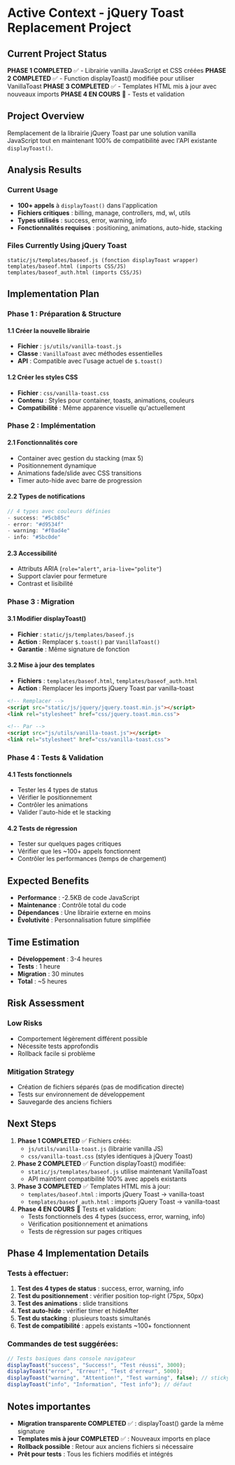 # Active Context - jQuery Toast Replacement Project

## Current Project Status

**PHASE 1 COMPLETED** ✅ - Librairie vanilla JavaScript et CSS créées
**PHASE 2 COMPLETED** ✅ - Function displayToast() modifiée pour utiliser VanillaToast
**PHASE 3 COMPLETED** ✅ - Templates HTML mis à jour avec nouveaux imports
**PHASE 4 EN COURS** 🔄 - Tests et validation

## Project Overview

Remplacement de la librairie jQuery Toast par une solution vanilla JavaScript tout en maintenant 100% de compatibilité avec l'API existante `displayToast()`.

## Analysis Results

### Current Usage

- **100+ appels** à `displayToast()` dans l'application
- **Fichiers critiques** : billing, manage, controllers, md, wl, utils
- **Types utilisés** : success, error, warning, info
- **Fonctionnalités requises** : positioning, animations, auto-hide, stacking

### Files Currently Using jQuery Toast

```
static/js/templates/baseof.js (fonction displayToast wrapper)
templates/baseof.html (imports CSS/JS)
templates/baseof_auth.html (imports CSS/JS) 
```

## Implementation Plan

### Phase 1 : Préparation & Structure

#### 1.1 Créer la nouvelle librairie

- **Fichier** : `js/utils/vanilla-toast.js`
- **Classe** : `VanillaToast` avec méthodes essentielles
- **API** : Compatible avec l'usage actuel de `$.toast()`

#### 1.2 Créer les styles CSS

- **Fichier** : `css/vanilla-toast.css`
- **Contenu** : Styles pour container, toasts, animations, couleurs
- **Compatibilité** : Même apparence visuelle qu'actuellement

### Phase 2 : Implémentation

#### 2.1 Fonctionnalités core

- Container avec gestion du stacking (max 5)
- Positionnement dynamique
- Animations fade/slide avec CSS transitions
- Timer auto-hide avec barre de progression

#### 2.2 Types de notifications

```javascript
// 4 types avec couleurs définies
- success: "#5cb85c" 
- error: "#d9534f"
- warning: "#f0ad4e" 
- info: "#5bc0de"
```

#### 2.3 Accessibilité

- Attributs ARIA (`role="alert"`, `aria-live="polite"`)
- Support clavier pour fermeture
- Contrast et lisibilité

### Phase 3 : Migration

#### 3.1 Modifier displayToast()

- **Fichier** : `static/js/templates/baseof.js`
- **Action** : Remplacer `$.toast()` par `VanillaToast()`
- **Garantie** : Même signature de fonction

#### 3.2 Mise à jour des templates

- **Fichiers** : `templates/baseof.html`, `templates/baseof_auth.html`
- **Action** : Remplacer les imports jQuery Toast par vanilla-toast

```html
<!-- Remplacer -->
<script src="static/js/jquery/jquery.toast.min.js"></script>
<link rel="stylesheet" href="css/jquery.toast.min.css">

<!-- Par -->
<script src="js/utils/vanilla-toast.js"></script>
<link rel="stylesheet" href="css/vanilla-toast.css">
```

### Phase 4 : Tests & Validation

#### 4.1 Tests fonctionnels

- Tester les 4 types de status
- Vérifier le positionnement
- Contrôler les animations
- Valider l'auto-hide et le stacking

#### 4.2 Tests de régression

- Tester sur quelques pages critiques
- Vérifier que les ~100+ appels fonctionnent
- Contrôler les performances (temps de chargement)

## Expected Benefits

- **Performance** : -2.5KB de code JavaScript
- **Maintenance** : Contrôle total du code
- **Dépendances** : Une librairie externe en moins
- **Évolutivité** : Personnalisation future simplifiée

## Time Estimation

- **Développement** : 3-4 heures
- **Tests** : 1 heure
- **Migration** : 30 minutes
- **Total** : ~5 heures

## Risk Assessment

### Low Risks

- Comportement légèrement différent possible
- Nécessite tests approfondis
- Rollback facile si problème

### Mitigation Strategy

- Création de fichiers séparés (pas de modification directe)
- Tests sur environnement de développement
- Sauvegarde des anciens fichiers

## Next Steps

1. **Phase 1 COMPLETED** ✅ Fichiers créés:
   - `js/utils/vanilla-toast.js` (librairie vanilla JS)
   - `css/vanilla-toast.css` (styles identiques à jQuery Toast)
2. **Phase 2 COMPLETED** ✅ Function displayToast() modifiée:
   - `static/js/templates/baseof.js` utilise maintenant VanillaToast
   - API maintient compatibilité 100% avec appels existants
3. **Phase 3 COMPLETED** ✅ Templates HTML mis à jour:
   - `templates/baseof.html` : imports jQuery Toast → vanilla-toast
   - `templates/baseof_auth.html` : imports jQuery Toast → vanilla-toast
4. **Phase 4 EN COURS** 🔄 Tests et validation:
   - Tests fonctionnels des 4 types (success, error, warning, info)
   - Vérification positionnement et animations
   - Tests de régression sur pages critiques

## Phase 4 Implementation Details

### Tests à effectuer:
1. **Test des 4 types de status** : success, error, warning, info
2. **Test du positionnement** : vérifier position top-right (75px, 50px)
3. **Test des animations** : slide transitions 
4. **Test auto-hide** : vérifier timer et hideAfter
5. **Test du stacking** : plusieurs toasts simultanés
6. **Test de compatibilité** : appels existants ~100+ fonctionnent

### Commandes de test suggérées:
```javascript
// Tests basiques dans console navigateur
displayToast("success", "Success!", "Test réussi", 3000);
displayToast("error", "Erreur!", "Test d'erreur", 5000);  
displayToast("warning", "Attention!", "Test warning", false); // sticky
displayToast("info", "Information", "Test info"); // défaut
```

## Notes importantes

- **Migration transparente COMPLETED** ✅ : displayToast() garde la même signature
- **Templates mis à jour COMPLETED** ✅ : Nouveaux imports en place
- **Rollback possible** : Retour aux anciens fichiers si nécessaire
- **Prêt pour tests** : Tous les fichiers modifiés et intégrés
